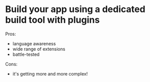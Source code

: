 # Build your app using a dedicated build tool with plugins

Pros:

- language awareness
- wide range of extensions
- battle-tested

Cons:

- it's getting more and more complex!
